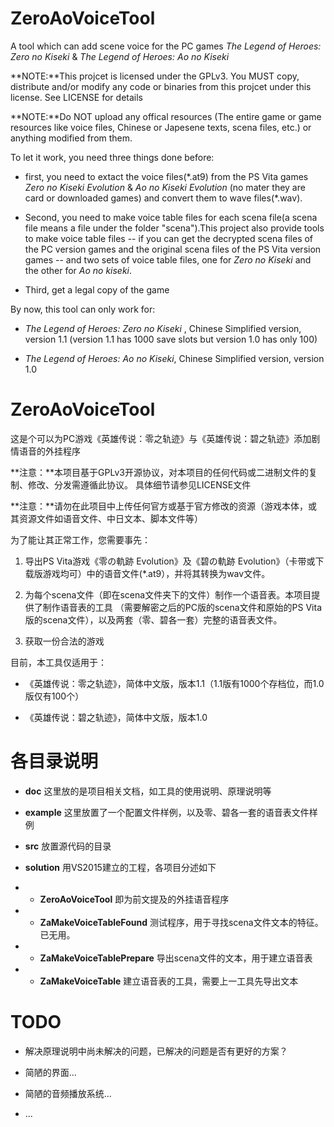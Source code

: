 ZeroAoVoiceTool
===============

A tool which can add scene voice for the PC games *The Legend of Heroes:
Zero no Kiseki* & *The Legend of Heroes: Ao no Kiseki*

**NOTE:**This projcet is licensed under the GPLv3. You MUST copy,
distribute and/or modify any code or binaries from this projcet under
this license. See LICENSE for details

**NOTE:**Do NOT upload any offical resources (The entire game or game
resources like voice files, Chinese or Japesene texts, scena files,
etc.) or anything modified from them.

To let it work, you need three things done before:

-   first, you need to extact the voice files(\*.at9) from the PS Vita
    games *Zero no Kiseki Evolution* & *Ao no Kiseki Evolution* (no
    mater they are card or downloaded games) and convert them to
    wave files(\*.wav).

-   Second, you need to make voice table files for each scena file(a
    scena file means a file under the folder "scena").This project also
    provide tools to make voice table files -- if you can get the
    decrypted scena files of the PC version games and the original scena
    files of the PS Vita version games -- and two sets of voice table
    files, one for *Zero no Kiseki* and the other for *Ao no kiseki*.

-   Third, get a legal copy of the game

By now, this tool can only work for:

-   *The Legend of Heroes: Zero no Kiseki* , Chinese Simplified version,
    version 1.1 (version 1.1 has 1000 save slots but version 1.0 has
    only 100)

-   *The Legend of Heroes: Ao no Kiseki*, Chinese Simplified version,
    version 1.0

ZeroAoVoiceTool
===============

这是个可以为PC游戏《英雄传说：零之轨迹》与《英雄传说：碧之轨迹》添加剧情语音的外挂程序

**注意：**本项目基于GPLv3开源协议，对本项目的任何代码或二进制文件的复制、修改、分发需遵循此协议。
具体细节请参见LICENSE文件

**注意：**请勿在此项目中上传任何官方或基于官方修改的资源（游戏本体，或其资源文件如语音文件、中日文本、脚本文件等）

为了能让其正常工作，您需要事先：

1.  导出PS Vita游戏《零の軌跡 Evolution》及《碧の軌跡
    Evolution》（卡带或下载版游戏均可）中的语音文件(\*.at9），并将其转换为wav文件。

2.  为每个scena文件（即在scena文件夹下的文件）制作一个语音表。本项目提供了制作语音表的工具
    （需要解密之后的PC版的scena文件和原始的PS
    Vita版的scena文件），以及两套（零、碧各一套）完整的语音表文件。

3.  获取一份合法的游戏

目前，本工具仅适用于：

-   《英雄传说：零之轨迹》，简体中文版，版本1.1（1.1版有1000个存档位，而1.0版仅有100个）

-   《英雄传说：碧之轨迹》，简体中文版，版本1.0

各目录说明
==========

-   **doc** 这里放的是项目相关文档，如工具的使用说明、原理说明等

-   **example** 这里放置了一个配置文件样例，以及零、碧各一套的语音表文件样例

-   **src** 放置源代码的目录

-   **solution** 用VS2015建立的工程，各项目分述如下

-   -   **ZeroAoVoiceTool** 即为前文提及的外挂语音程序
   
-   -   **ZaMakeVoiceTableFound** 测试程序，用于寻找scena文件文本的特征。已无用。

-   -   **ZaMakeVoiceTablePrepare** 导出scena文件的文本，用于建立语音表
  
-   -   **ZaMakeVoiceTable** 建立语音表的工具，需要上一工具先导出文本

TODO
====

-   解决原理说明中尚未解决的问题，已解决的问题是否有更好的方案？

-   简陋的界面...

-   简陋的音频播放系统...

-   ...


